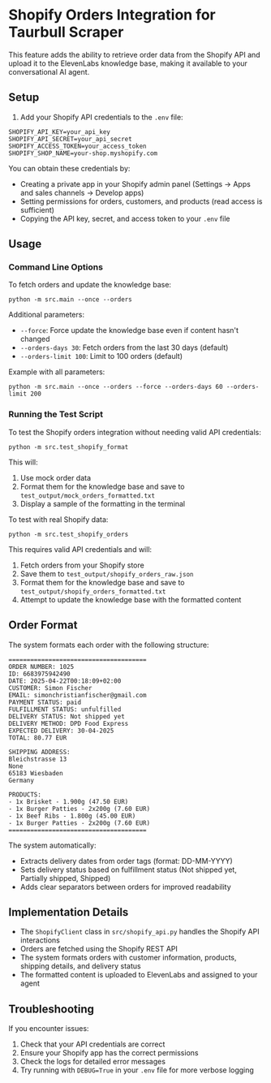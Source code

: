 # Shopify Orders Integration for Taurbull Scraper

This feature adds the ability to retrieve order data from the Shopify API and upload it to the ElevenLabs knowledge base, making it available to your conversational AI agent.

## Setup

1. Add your Shopify API credentials to the `.env` file:

```
SHOPIFY_API_KEY=your_api_key
SHOPIFY_API_SECRET=your_api_secret
SHOPIFY_ACCESS_TOKEN=your_access_token
SHOPIFY_SHOP_NAME=your-shop.myshopify.com
```

You can obtain these credentials by:
- Creating a private app in your Shopify admin panel (Settings → Apps and sales channels → Develop apps)
- Setting permissions for orders, customers, and products (read access is sufficient)
- Copying the API key, secret, and access token to your `.env` file

## Usage

### Command Line Options

To fetch orders and update the knowledge base:

```
python -m src.main --once --orders
```

Additional parameters:
- `--force`: Force update the knowledge base even if content hasn't changed
- `--orders-days 30`: Fetch orders from the last 30 days (default)
- `--orders-limit 100`: Limit to 100 orders (default)

Example with all parameters:

```
python -m src.main --once --orders --force --orders-days 60 --orders-limit 200
```

### Running the Test Script

To test the Shopify orders integration without needing valid API credentials:

```
python -m src.test_shopify_format
```

This will:
1. Use mock order data
2. Format them for the knowledge base and save to `test_output/mock_orders_formatted.txt`
3. Display a sample of the formatting in the terminal

To test with real Shopify data:

```
python -m src.test_shopify_orders
```

This requires valid API credentials and will:
1. Fetch orders from your Shopify store
2. Save them to `test_output/shopify_orders_raw.json`
3. Format them for the knowledge base and save to `test_output/shopify_orders_formatted.txt`
4. Attempt to update the knowledge base with the formatted content

## Order Format

The system formats each order with the following structure:

```
======================================
ORDER NUMBER: 1025
ID: 6683975942490
DATE: 2025-04-22T00:18:09+02:00
CUSTOMER: Simon Fischer
EMAIL: simonchristianfischer@gmail.com
PAYMENT STATUS: paid
FULFILLMENT STATUS: unfulfilled
DELIVERY STATUS: Not shipped yet
DELIVERY METHOD: DPD Food Express
EXPECTED DELIVERY: 30-04-2025
TOTAL: 80.77 EUR

SHIPPING ADDRESS:
Bleichstrasse 13
None
65183 Wiesbaden
Germany

PRODUCTS:
- 1x Brisket - 1.900g (47.50 EUR)
- 1x Burger Patties - 2x200g (7.60 EUR)
- 1x Beef Ribs - 1.800g (45.00 EUR)
- 1x Burger Patties - 2x200g (7.60 EUR)
======================================
```

The system automatically:
- Extracts delivery dates from order tags (format: DD-MM-YYYY)
- Sets delivery status based on fulfillment status (Not shipped yet, Partially shipped, Shipped)
- Adds clear separators between orders for improved readability

## Implementation Details

- The `ShopifyClient` class in `src/shopify_api.py` handles the Shopify API interactions
- Orders are fetched using the Shopify REST API
- The system formats orders with customer information, products, shipping details, and delivery status
- The formatted content is uploaded to ElevenLabs and assigned to your agent

## Troubleshooting

If you encounter issues:

1. Check that your API credentials are correct
2. Ensure your Shopify app has the correct permissions
3. Check the logs for detailed error messages
4. Try running with `DEBUG=True` in your `.env` file for more verbose logging 